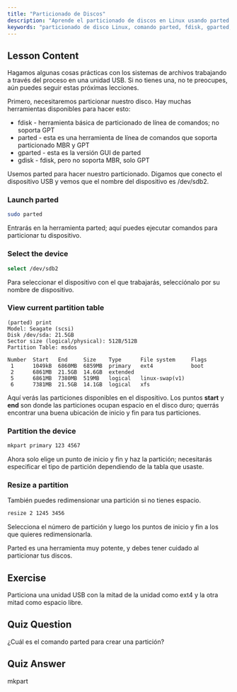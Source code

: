 ```yaml
---
title: "Particionado de Discos"
description: "Aprende el particionado de discos en Linux usando parted. Entiende cómo particionar, seleccionar, ver y redimensionar discos. ¡Empieza con esta guía para principiantes!"
keywords: "particionado de disco Linux, comando parted, fdisk, gparted, tutorial Linux, Linux para principiantes, gestión de discos, guía Linux"
---
```


## Lesson Content

Hagamos algunas cosas prácticas con los sistemas de archivos trabajando a través del proceso en una unidad USB. Si no tienes una, no te preocupes, aún puedes seguir estas próximas lecciones.

Primero, necesitaremos particionar nuestro disco. Hay muchas herramientas disponibles para hacer esto:

- fdisk - herramienta básica de particionado de línea de comandos; no soporta GPT
- parted - esta es una herramienta de línea de comandos que soporta particionado MBR y GPT
- gparted - esta es la versión GUI de parted
- gdisk - fdisk, pero no soporta MBR, solo GPT

Usemos parted para hacer nuestro particionado. Digamos que conecto el dispositivo USB y vemos que el nombre del dispositivo es /dev/sdb2.

### Launch parted

```bash
sudo parted
```

Entrarás en la herramienta parted; aquí puedes ejecutar comandos para particionar tu dispositivo.

### Select the device

```bash
select /dev/sdb2
```

Para seleccionar el dispositivo con el que trabajarás, selecciónalo por su nombre de dispositivo.

### View current partition table

```plaintext
(parted) print
Model: Seagate (scsi)
Disk /dev/sda: 21.5GB
Sector size (logical/physical): 512B/512B
Partition Table: msdos

Number  Start   End     Size    Type      File system     Flags
 1      1049kB  6860MB  6859MB  primary   ext4            boot
 2      6861MB  21.5GB  14.6GB  extended
 5      6861MB  7380MB  519MB   logical   linux-swap(v1)
 6      7381MB  21.5GB  14.1GB  logical   xfs
```

Aquí verás las particiones disponibles en el dispositivo. Los puntos **start** y **end** son donde las particiones ocupan espacio en el disco duro; querrás encontrar una buena ubicación de inicio y fin para tus particiones.

### Partition the device

```bash
mkpart primary 123 4567
```

Ahora solo elige un punto de inicio y fin y haz la partición; necesitarás especificar el tipo de partición dependiendo de la tabla que usaste.

### Resize a partition

También puedes redimensionar una partición si no tienes espacio.

```bash
resize 2 1245 3456
```

Selecciona el número de partición y luego los puntos de inicio y fin a los que quieres redimensionarla.

Parted es una herramienta muy potente, y debes tener cuidado al particionar tus discos.

## Exercise

Particiona una unidad USB con la mitad de la unidad como ext4 y la otra mitad como espacio libre.

## Quiz Question

¿Cuál es el comando parted para crear una partición?

## Quiz Answer

mkpart
